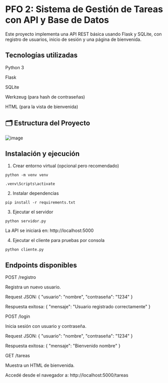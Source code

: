 # PFO 2: Sistema de Gestión de Tareas con API y Base de Datos
Este proyecto implementa una API REST básica usando Flask y SQLite, con registro de usuarios, inicio de sesión y una página de bienvenida.

## Tecnologías utilizadas
Python 3

Flask

SQLite

Werkzeug (para hash de contraseñas)

HTML (para la vista de bienvenida)


## 🗂️ Estructura del Proyecto
![image](https://github.com/user-attachments/assets/e4ecda8f-2120-4867-b6b2-acad48d4c9f1)

## Instalación y ejecución
1. Crear entorno virtual (opcional pero recomendado)
   
`python -m venv venv`

`.venv\Scripts\activate`

2. Instalar dependencias
   
`pip install -r requirements.txt`

3. Ejecutar el servidor

`python servidor.py`

La API se iniciará en: http://localhost:5000

4. Ejecutar el cliente para pruebas por consola

`python cliente.py`

## Endpoints disponibles
POST /registro

Registra un nuevo usuario.

Request JSON:
{
  "usuario": "nombre",
  "contraseña": "1234"
}

Respuesta exitosa:
{ "mensaje": "Usuario registrado correctamente" }


POST /login

Inicia sesión con usuario y contraseña.

Request JSON:
{
  "usuario": "nombre",
  "contraseña": "1234"
}

Respuesta exitosa:
{ "mensaje": "Bienvenido nombre" }

GET /tareas

Muestra un HTML de bienvenida.

Accedé desde el navegador a:
http://localhost:5000/tareas

